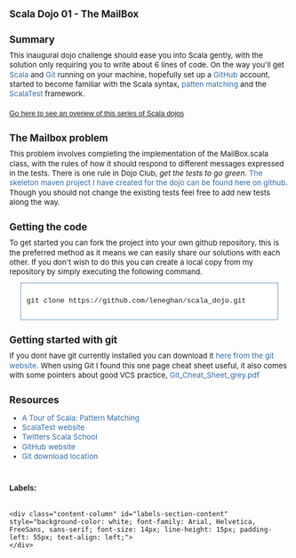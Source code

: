 <h4 style="font-size: 13pt; line-height: normal; margin-bottom: 4px; margin-left: 0px; margin-right: 0px; margin-top: 25px; padding-bottom: 0px; padding-left: 0px; padding-right: 0px; padding-top: 0px;">
  Scala Dojo 01 - The MailBox
</h4>

  
<div class="wiki-content" style="font-size: 10pt; line-height: 13pt;">
  <h4 style="font-size: 13pt; line-height: normal; margin-bottom: 4px; margin-left: 0px; margin-right: 0px; margin-top: 25px; padding-bottom: 0px; padding-left: 0px; padding-right: 0px; padding-top: 0px;">
    Summary
  </h4>
  
  <div style="font-size: 10pt; line-height: 13pt; margin-bottom: 10px; margin-top: 10px; padding-bottom: 0px; padding-left: 0px; padding-right: 0px; padding-top: 0px;">
    This inaugural dojo challenge should ease you into Scala gently, with the solution only requiring you to write about 6 lines of code. On the way you'll get <a class="external-link" href="http://www.scala-lang.org/" rel="nofollow" style="color: #326ca6; outline-color: initial; outline-style: none; outline-width: initial; text-decoration: none;">Scala</a> and <a class="external-link" href="http://git-scm.com/download" rel="nofollow" style="color: #326ca6; outline-color: initial; outline-style: none; outline-width: initial; text-decoration: none;">Git</a> running on your machine, hopefully set up a <a class="external-link" href="https://github.com/" rel="nofollow" style="color: #326ca6; outline-color: initial; outline-style: none; outline-width: initial; text-decoration: none;">GitHub</a> account, started to become familiar with the Scala syntax, <a class="external-link" href="http://www.scala-lang.org/node/120" rel="nofollow" style="color: #326ca6; outline-color: initial; outline-style: none; outline-width: initial; text-decoration: none;">patten matching</a> and the <a class="external-link" href="http://www.scalatest.org/" rel="nofollow" style="color: #326ca6; outline-color: initial; outline-style: none; outline-width: initial; text-decoration: none;">ScalaTest</a> framework.<br /> <br /> <a href="http://stuartleneghan.blogspot.com/2012/03/scala-dojos.html" style="font-family: Arial, Helvetica, FreeSans, sans-serif; font-size: small; text-align: left;">Go here to see an overiew of this series of Scala dojos</a>
  </div>
  
  <h4 style="font-size: 13pt; line-height: normal; margin-bottom: 4px; margin-left: 0px; margin-right: 0px; margin-top: 25px; padding-bottom: 0px; padding-left: 0px; padding-right: 0px; padding-top: 0px;">
    <a href="http://www.blogger.com/blogger.g?blogID=3769493724401867109" name="ScalaDojo01-TheMailBox-TheMailboxproblem"></a>The Mailbox problem
  </h4>
  
  <div style="font-size: 10pt; line-height: 13pt; margin-bottom: 10px; margin-top: 10px; padding-bottom: 0px; padding-left: 0px; padding-right: 0px; padding-top: 0px;">
    This problem involves completing the implementation of the MailBox.scala class, with the rules of how it should respond to different messages expressed in the tests. There is one rule in Dojo Club, <em>get the tests to go green</em>. <a class="external-link" href="https://github.com/leneghan/scala_dojo" rel="nofollow" style="color: #326ca6; outline-color: initial; outline-style: none; outline-width: initial; text-decoration: none;">The skeleton maven project I have created for the dojo can be found here on github</a>. Though you should not change the existing tests feel free to add new tests along the way.
  </div>
  
  <h4 style="font-size: 13pt; line-height: normal; margin-bottom: 4px; margin-left: 0px; margin-right: 0px; margin-top: 25px; padding-bottom: 0px; padding-left: 0px; padding-right: 0px; padding-top: 0px;">
    <a href="http://www.blogger.com/blogger.g?blogID=3769493724401867109" name="ScalaDojo01-TheMailBox-Gettingthecode"></a>Getting the code
  </h4>
  
  <div style="font-size: 10pt; line-height: 13pt; margin-bottom: 10px; margin-top: 10px; padding-bottom: 0px; padding-left: 0px; padding-right: 0px; padding-top: 0px;">
    To get started you can fork the project into your own github repository, this is the preferred method as it means we can easily share our solutions with each other. If you don't wish to do this you can create a local copy from my repository by simply executing the following command.
  </div>
  
  <div class="preformatted panel" style="background-attachment: initial; background-clip: initial; background-color: white; background-image: initial; background-origin: initial; border-bottom-color: rgb(102, 153, 204); border-bottom-style: solid; border-bottom-width: 1px; border-left-color: rgb(102, 153, 204); border-left-style: solid; border-left-width: 1px; border-right-color: rgb(102, 153, 204); border-right-style: solid; border-right-width: 1px; border-top-color: rgb(102, 153, 204); border-top-style: solid; border-top-width: 1px; margin-bottom: 10px; margin-left: 20px; margin-right: 20px; margin-top: 10px; overflow-x: hidden; overflow-y: hidden; padding-bottom: 0px; padding-left: 0px; padding-right: 0px; padding-top: 0px;">
    <div class="preformattedContent panelContent" style="background-attachment: initial; background-clip: initial; background-image: initial; background-origin: initial; font-size: 0.95em; margin-bottom: 0px; margin-left: 0px; margin-right: 0px; margin-top: 0px; padding-bottom: 12px; padding-left: 10px; padding-right: 10px; padding-top: 12px; text-align: left;">
      <pre style="font-family: 'Courier New', Courier, monospace; line-height: 1.3; overflow-x: auto; overflow-y: auto; padding-bottom: 0px; padding-left: 0px; padding-right: 0px; padding-top: 0px;">git clone https://github.com/leneghan/scala_dojo.git
</pre>
    </div>
  </div>
  
  <h4 style="font-size: 13pt; line-height: normal; margin-bottom: 4px; margin-left: 0px; margin-right: 0px; margin-top: 25px; padding-bottom: 0px; padding-left: 0px; padding-right: 0px; padding-top: 0px;">
    <a href="http://www.blogger.com/blogger.g?blogID=3769493724401867109" name="ScalaDojo01-TheMailBox-Gettingstartedwithgit"></a>Getting started with git
  </h4>
  
  <div style="font-size: 10pt; line-height: 13pt; margin-bottom: 10px; margin-top: 10px; padding-bottom: 0px; padding-left: 0px; padding-right: 0px; padding-top: 0px;">
    If you dont have git currently installed you can download it <a class="external-link" href="http://git-scm.com/download" rel="nofollow" style="color: #326ca6; outline-color: initial; outline-style: none; outline-width: initial; text-decoration: none;">here from the git website</a>. When using Git I found this one page cheat sheet useful, it also comes with some pointers about good VCS practice, <a class="external-link" href="http://www.git-tower.com/files/cheatsheet/Git_Cheat_Sheet_grey.pdf" rel="nofollow" style="color: #326ca6; outline-color: initial; outline-style: none; outline-width: initial; text-decoration: none;">Git_Cheat_Sheet_grey.pdf</a>
  </div>
  
  <h4 style="font-size: 13pt; line-height: normal; margin-bottom: 4px; margin-left: 0px; margin-right: 0px; margin-top: 25px; padding-bottom: 0px; padding-left: 0px; padding-right: 0px; padding-top: 0px;">
    <a href="http://www.blogger.com/blogger.g?blogID=3769493724401867109" name="ScalaDojo01-TheMailBox-Resources"></a>Resources
  </h4>
  
  <ul style="font-size: 10pt; line-height: 13pt;">
    <li style="font-size: 10pt; line-height: 13pt; margin-bottom: 0px; margin-left: 0px; margin-right: 0px; margin-top: 0px; padding-bottom: 0px; padding-left: 0px; padding-right: 0px; padding-top: 0px;">
      <a class="external-link" href="http://www.scala-lang.org/node/120" rel="nofollow" style="color: #326ca6; outline-color: initial; outline-style: none; outline-width: initial; text-decoration: none;">A Tour of Scala: Pattern Matching</a>
    </li>
    <li style="font-size: 10pt; line-height: 13pt; margin-bottom: 0px; margin-left: 0px; margin-right: 0px; margin-top: 0px; padding-bottom: 0px; padding-left: 0px; padding-right: 0px; padding-top: 0px;">
      <a class="external-link" href="http://www.scalatest.org/" rel="nofollow" style="color: #326ca6; outline-color: initial; outline-style: none; outline-width: initial; text-decoration: none;">ScalaTest website</a>
    </li>
    <li style="font-size: 10pt; line-height: 13pt; margin-bottom: 0px; margin-left: 0px; margin-right: 0px; margin-top: 0px; padding-bottom: 0px; padding-left: 0px; padding-right: 0px; padding-top: 0px;">
      <a class="external-link" href="http://twitter.github.com/scala_school/" rel="nofollow" style="color: #326ca6; outline-color: initial; outline-style: none; outline-width: initial; text-decoration: none;">Twitters Scala School</a>
    </li>
    <li style="font-size: 10pt; line-height: 13pt; margin-bottom: 0px; margin-left: 0px; margin-right: 0px; margin-top: 0px; padding-bottom: 0px; padding-left: 0px; padding-right: 0px; padding-top: 0px;">
      <a class="external-link" href="https://github.com/" rel="nofollow" style="color: #326ca6; outline-color: initial; outline-style: none; outline-width: initial; text-decoration: none;">GitHub website</a>
    </li>
    <li style="font-size: 10pt; line-height: 13pt; margin-bottom: 0px; margin-left: 0px; margin-right: 0px; margin-top: 0px; padding-bottom: 0px; padding-left: 0px; padding-right: 0px; padding-top: 0px;">
      <a class="external-link" href="http://git-scm.com/download" rel="nofollow" style="color: #326ca6; outline-color: initial; outline-style: none; outline-width: initial; text-decoration: none;">Git download location</a>
    </li>
  </ul>
</div>

<div class="pageSection" id="labels-section" style="clear: both; margin-bottom: 5px; margin-top: 40px;">
  <div class="labels-editor">
    <span class="label-title" id="labels-section-title" style="background-color: white; display: inline; float: left; font-family: Arial, Helvetica, FreeSans, sans-serif; font-size: 14px; padding-right: 5px; text-align: left;"><b>Labels:</b></span><br /> <div>
      <b><br /></b>
    </div>
    
    <div class="content-column" id="labels-section-content" style="background-color: white; font-family: Arial, Helvetica, FreeSans, sans-serif; font-size: 14px; line-height: 15px; padding-left: 55px; text-align: left;">
    </div>
  </div>
</div>